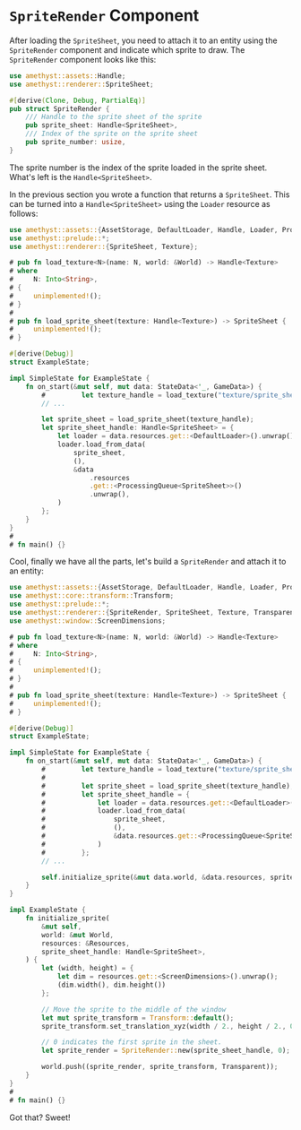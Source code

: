 # `SpriteRender` Component

After loading the `SpriteSheet`, you need to attach it to an entity using the `SpriteRender` component and indicate which sprite to draw. The `SpriteRender` component looks like this:

```rust ,edition2018
use amethyst::assets::Handle;
use amethyst::renderer::SpriteSheet;

#[derive(Clone, Debug, PartialEq)]
pub struct SpriteRender {
    /// Handle to the sprite sheet of the sprite
    pub sprite_sheet: Handle<SpriteSheet>,
    /// Index of the sprite on the sprite sheet
    pub sprite_number: usize,
}
```

The sprite number is the index of the sprite loaded in the sprite sheet. What's left is the `Handle<SpriteSheet>`.

In the previous section you wrote a function that returns a `SpriteSheet`. This can be turned into a `Handle<SpriteSheet>` using the `Loader` resource as follows:

```rust ,edition2018
use amethyst::assets::{AssetStorage, DefaultLoader, Handle, Loader, ProcessingQueue};
use amethyst::prelude::*;
use amethyst::renderer::{SpriteSheet, Texture};

# pub fn load_texture<N>(name: N, world: &World) -> Handle<Texture>
# where
#     N: Into<String>,
# {
#     unimplemented!();
# }
#
# pub fn load_sprite_sheet(texture: Handle<Texture>) -> SpriteSheet {
#     unimplemented!();
# }

#[derive(Debug)]
struct ExampleState;

impl SimpleState for ExampleState {
    fn on_start(&mut self, mut data: StateData<'_, GameData>) {
        #         let texture_handle = load_texture("texture/sprite_sheet.png", &data.world);
        // ...

        let sprite_sheet = load_sprite_sheet(texture_handle);
        let sprite_sheet_handle: Handle<SpriteSheet> = {
            let loader = data.resources.get::<DefaultLoader>().unwrap();
            loader.load_from_data(
                sprite_sheet,
                (),
                &data
                    .resources
                    .get::<ProcessingQueue<SpriteSheet>>()
                    .unwrap(),
            )
        };
    }
}
#
# fn main() {}
```

Cool, finally we have all the parts, let's build a `SpriteRender` and attach it to an entity:

```rust ,edition2018,no_run,noplaypen
use amethyst::assets::{AssetStorage, DefaultLoader, Handle, Loader, ProcessingQueue};
use amethyst::core::transform::Transform;
use amethyst::prelude::*;
use amethyst::renderer::{SpriteRender, SpriteSheet, Texture, Transparent};
use amethyst::window::ScreenDimensions;

# pub fn load_texture<N>(name: N, world: &World) -> Handle<Texture>
# where
#     N: Into<String>,
# {
#     unimplemented!();
# }
#
# pub fn load_sprite_sheet(texture: Handle<Texture>) -> SpriteSheet {
#     unimplemented!();
# }

#[derive(Debug)]
struct ExampleState;

impl SimpleState for ExampleState {
    fn on_start(&mut self, mut data: StateData<'_, GameData>) {
        #         let texture_handle = load_texture("texture/sprite_sheet.png", &data.world);
        #
        #         let sprite_sheet = load_sprite_sheet(texture_handle);
        #         let sprite_sheet_handle = {
        #             let loader = data.resources.get::<DefaultLoader>().unwrap();
        #             loader.load_from_data(
        #                 sprite_sheet,
        #                 (),
        #                 &data.resources.get::<ProcessingQueue<SpriteSheet>>().unwrap(),
        #             )
        #         };
        // ...

        self.initialize_sprite(&mut data.world, &data.resources, sprite_sheet_handle);
    }
}

impl ExampleState {
    fn initialize_sprite(
        &mut self,
        world: &mut World,
        resources: &Resources,
        sprite_sheet_handle: Handle<SpriteSheet>,
    ) {
        let (width, height) = {
            let dim = resources.get::<ScreenDimensions>().unwrap();
            (dim.width(), dim.height())
        };

        // Move the sprite to the middle of the window
        let mut sprite_transform = Transform::default();
        sprite_transform.set_translation_xyz(width / 2., height / 2., 0.);

        // 0 indicates the first sprite in the sheet.
        let sprite_render = SpriteRender::new(sprite_sheet_handle, 0); // First sprite

        world.push((sprite_render, sprite_transform, Transparent));
    }
}
#
# fn main() {}
```

Got that? Sweet!
